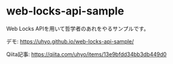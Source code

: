# web-locks-api-sample

Web Locks APIを用いて哲学者のあれをやるサンプルです。

デモ: https://uhyo.github.io/web-locks-api-sample/

Qiita記事: https://qiita.com/uhyo/items/13e9bfdd34bb3db449d0
